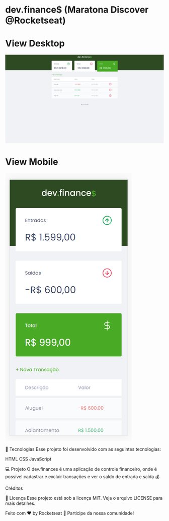 # dev.finance$ (Maratona Discover @Rocketseat)

# View Desktop

![alt text](https://github.com/glaubermag/maratona-discover/blob/main/assets/devfinance.png?raw=true?raw=true)

# View Mobile

![alt text](https://github.com/glaubermag/maratona-discover/blob/main/assets/devfinancemobile.png?raw=true)

🚀 Tecnologias
Esse projeto foi desenvolvido com as seguintes tecnologias:

HTML
CSS
JavaScript


💻 Projeto
O dev.finances é uma aplicação de controle financeiro, onde é possível cadastrar e excluir transações e ver o saldo de entrada e saída 💰


Créditos 

📝 Licença
Esse projeto está sob a licença MIT. Veja o arquivo LICENSE para mais detalhes.

Feito com ♥ by Rocketseat 👋 Participe da nossa comunidade!
